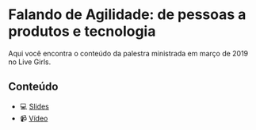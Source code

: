 # Falando de Agilidade: de pessoas a produtos e tecnologia

Aqui você encontra o conteúdo da palestra ministrada em março de 2019 no Live Girls.

## Conteúdo

- :computer: [Slides](https://speakerdeck.com/samycici/falando-de-agilidade-de-pessoas-a-produtos-e-tecnologia)
- :video_camera: [Vídeo](https://youtu.be/DmpinvbqriM)

